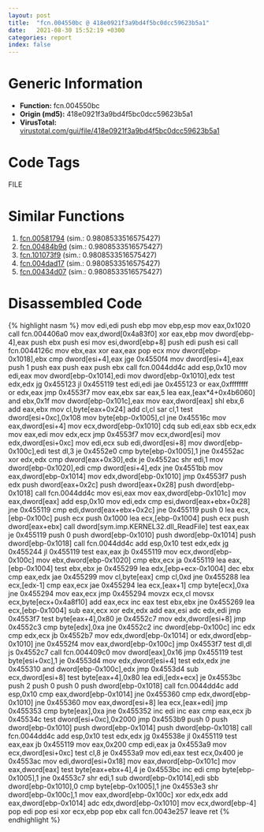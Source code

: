 ```yaml
---
layout: post
title:  "fcn.004550bc @ 418e0921f3a9bd4f5bc0dcc59623b5a1"
date:   2021-08-30 15:52:19 +0300
categories: report
index: false
---
```


# Generic Information
- **Function:** fcn.004550bc
- **Origin (md5):** 418e0921f3a9bd4f5bc0dcc59623b5a1
- **VirusTotal:** [virustotal.com/gui/file/418e0921f3a9bd4f5bc0dcc59623b5a1][virustotal_ref]

# Code Tags
<span class="tag" id="FILE">FILE</span>


# Similar Functions

1. [fcn.00581794][similar_1_ref] (sim.: 0.9808533516575427)
2. [fcn.00484b9d][similar_2_ref] (sim.: 0.9808533516575427)
3. [fcn.101073f9][similar_3_ref] (sim.: 0.9808533516575427)
4. [fcn.004dad17][similar_4_ref] (sim.: 0.9808533516575427)
5. [fcn.00434d07][similar_5_ref] (sim.: 0.9808533516575427)


# Disassembled Code

{% highlight nasm %}
mov edi,edi
push ebp
mov ebp,esp
mov eax,0x1020
call fcn.004406a0
mov eax,dword[0x4a83f0]
xor eax,ebp
mov dword[ebp-4],eax
push ebx
push esi
mov esi,dword[ebp+8]
push edi
push esi
call fcn.0044126c
mov ebx,eax
xor eax,eax
pop ecx
mov dword[ebp-0x1018],ebx
cmp dword[esi+4],eax
jge 0x4550f4
mov dword[esi+4],eax
push 1
push eax
push eax
push ebx
call fcn.0044dd4c
add esp,0x10
mov edi,eax
mov dword[ebp-0x1014],edi
mov dword[ebp-0x1010],edx
test edx,edx
jg 0x455123
jl 0x455119
test edi,edi
jae 0x455123
or eax,0xffffffff
or edx,eax
jmp 0x4553f7
mov eax,ebx
sar eax,5
lea eax,[eax*4+0x4b6060]
and ebx,0x1f
mov dword[ebp-0x101c],eax
mov eax,dword[eax]
shl ebx,6
add eax,ebx
mov cl,byte[eax+0x24]
add cl,cl
sar cl,1
test dword[esi+0xc],0x108
mov byte[ebp-0x1005],cl
jne 0x45516c
mov eax,dword[esi+4]
mov ecx,dword[ebp-0x1010]
cdq
sub edi,eax
sbb ecx,edx
mov eax,edi
mov edx,ecx
jmp 0x4553f7
mov ecx,dword[esi]
mov edx,dword[esi+0xc]
mov edi,ecx
sub edi,dword[esi+8]
mov dword[ebp-0x100c],edi
test dl,3
je 0x4552e0
cmp byte[ebp-0x1005],1
jne 0x4552ac
xor edx,edx
cmp dword[eax+0x30],edx
je 0x4552ac
shr edi,1
mov dword[ebp-0x1020],edi
cmp dword[esi+4],edx
jne 0x4551bb
mov eax,dword[ebp-0x1014]
mov edx,dword[ebp-0x1010]
jmp 0x4553f7
push edx
push dword[eax+0x2c]
push dword[eax+0x28]
push dword[ebp-0x1018]
call fcn.0044dd4c
mov esi,eax
mov eax,dword[ebp-0x101c]
mov eax,dword[eax]
add esp,0x10
mov edi,edx
cmp esi,dword[eax+ebx+0x28]
jne 0x455119
cmp edi,dword[eax+ebx+0x2c]
jne 0x455119
push 0
lea ecx,[ebp-0x100c]
push ecx
push 0x1000
lea ecx,[ebp-0x1004]
push ecx
push dword[eax+ebx]
call dword[sym.imp.KERNEL32.dll_ReadFile]
test eax,eax
je 0x455119
push 0
push dword[ebp-0x1010]
push dword[ebp-0x1014]
push dword[ebp-0x1018]
call fcn.0044dd4c
add esp,0x10
test edx,edx
jg 0x455244
jl 0x455119
test eax,eax
jb 0x455119
mov ecx,dword[ebp-0x100c]
mov ebx,dword[ebp-0x1020]
cmp ebx,ecx
ja 0x455119
lea eax,[ebp-0x1004]
test ebx,ebx
je 0x455299
lea edx,[ebp+ecx-0x1004]
dec ebx
cmp eax,edx
jae 0x455299
mov cl,byte[eax]
cmp cl,0xd
jne 0x455288
lea ecx,[edx-1]
cmp eax,ecx
jae 0x455294
lea ecx,[eax+1]
cmp byte[ecx],0xa
jne 0x455294
mov eax,ecx
jmp 0x455294
movzx ecx,cl
movsx ecx,byte[ecx+0x4a8f10]
add eax,ecx
inc eax
test ebx,ebx
jne 0x455269
lea ecx,[ebp-0x1004]
sub eax,ecx
xor edx,edx
add eax,esi
adc edx,edi
jmp 0x4553f7
test byte[eax+4],0x80
je 0x4552c7
mov edx,dword[esi+8]
jmp 0x4552c3
cmp byte[edx],0xa
jne 0x4552c2
inc dword[ebp-0x100c]
inc edx
cmp edx,ecx
jb 0x4552b7
mov edx,dword[ebp-0x1014]
or edx,dword[ebp-0x1010]
jne 0x4552f4
mov eax,dword[ebp-0x100c]
jmp 0x4553f7
test dl,dl
js 0x4552c7
call fcn.004409c0
mov dword[eax],0x16
jmp 0x455119
test byte[esi+0xc],1
je 0x4553d4
mov edx,dword[esi+4]
test edx,edx
jne 0x455310
and dword[ebp-0x100c],edx
jmp 0x4553d4
sub ecx,dword[esi+8]
test byte[eax+4],0x80
lea edi,[edx+ecx]
je 0x4553bc
push 2
push 0
push 0
push dword[ebp-0x1018]
call fcn.0044dd4c
add esp,0x10
cmp eax,dword[ebp-0x1014]
jne 0x455360
cmp edx,dword[ebp-0x1010]
jne 0x455360
mov eax,dword[esi+8]
lea ecx,[eax+edi]
jmp 0x455353
cmp byte[eax],0xa
jne 0x455352
inc edi
inc eax
cmp eax,ecx
jb 0x45534c
test dword[esi+0xc],0x2000
jmp 0x4553b9
push 0
push dword[ebp-0x1010]
push dword[ebp-0x1014]
push dword[ebp-0x1018]
call fcn.0044dd4c
add esp,0x10
test edx,edx
jg 0x45538e
jl 0x455119
test eax,eax
jb 0x455119
mov eax,0x200
cmp edi,eax
ja 0x4553a9
mov ecx,dword[esi+0xc]
test cl,8
je 0x4553a9
mov edi,eax
test ecx,0x400
je 0x4553ac
mov edi,dword[esi+0x18]
mov eax,dword[ebp-0x101c]
mov eax,dword[eax]
test byte[eax+ebx+4],4
je 0x4553bc
inc edi
cmp byte[ebp-0x1005],1
jne 0x4553c7
shr edi,1
sub dword[ebp-0x1014],edi
sbb dword[ebp-0x1010],0
cmp byte[ebp-0x1005],1
jne 0x4553e3
shr dword[ebp-0x100c],1
mov eax,dword[ebp-0x100c]
xor edx,edx
add eax,dword[ebp-0x1014]
adc edx,dword[ebp-0x1010]
mov ecx,dword[ebp-4]
pop edi
pop esi
xor ecx,ebp
pop ebx
call fcn.0043e257
leave
ret
{% endhighlight %}


[similar_1_ref]: /report/fcn.00581794@c60344b51fa39a329b92557d24ff7670
[similar_2_ref]: /report/fcn.00484b9d@289859175c221b107317af7727d26c17
[similar_3_ref]: /report/fcn.101073f9@89dc67d2f980e8488f97b1bf8cb24258
[similar_4_ref]: /report/fcn.004dad17@be7fba7cc724acf4ae2900d99e0fc9c3
[similar_5_ref]: /report/fcn.00434d07@9964b63070116cfb2469e51850178af1
[virustotal_ref]: https://www.virustotal.com/gui/file/418e0921f3a9bd4f5bc0dcc59623b5a1